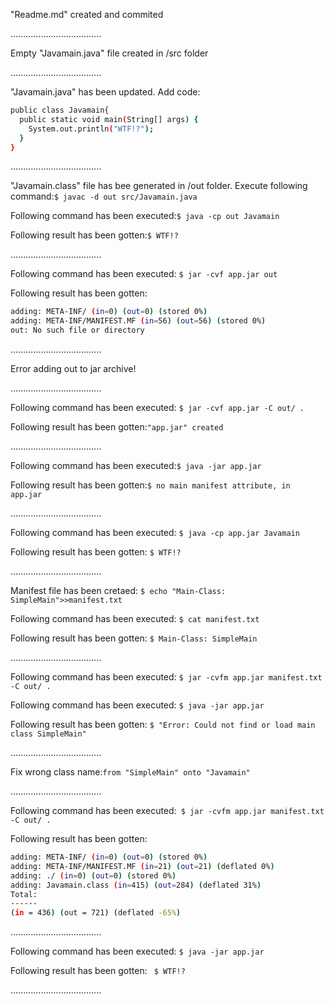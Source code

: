 "Readme.md" created and commited

....................................

Empty "Javamain.java" file created in /src folder

....................................

"Javamain.java" has been updated. Add code:
```sh
public class Javamain{
  public static void main(String[] args) {
    System.out.println("WTF!?");
  }
}
```
....................................

"Javamain.class" file has bee generated in /out folder. Execute following command:`$ javac -d out src/Javamain.java`

Following command has been executed:`$ java -cp out Javamain`

Following result has been gotten:`$ WTF!?`

....................................

Following command has been executed: `$ jar -cvf app.jar out`

Following result has been gotten: 
```sh
adding: META-INF/ (in=0) (out=0) (stored 0%)
adding: META-INF/MANIFEST.MF (in=56) (out=56) (stored 0%)
out: No such file or directory
```
....................................

Error adding out to jar archive!

....................................

Following command has been executed: `$ jar -cvf app.jar -C out/ .`

Following result has been gotten:`"app.jar" created`

....................................

Following command has been executed:`$ java -jar app.jar`

Following result has been gotten:`$ no main manifest attribute, in app.jar`

....................................

Following command has been executed: `$ java -cp app.jar Javamain`

Following result has been gotten: `$ WTF!?`

....................................

Manifest file has been cretaed: `$ echo "Main-Class: SimpleMain">>manifest.txt`

Following command has been executed: `$ cat manifest.txt`

Following result has been gotten: `$ Main-Class: SimpleMain`

....................................

Following command has been executed: `$ jar -cvfm app.jar manifest.txt -C out/ .`

Following command has been executed: `$ java -jar app.jar`

Following result has been gotten: `$ "Error: Could not find or load main class SimpleMain"`

....................................

Fix wrong class name:`from "SimpleMain" onto "Javamain"`

....................................

Following command has been executed:` $ jar -cvfm app.jar manifest.txt -C out/ .`

Following result has been gotten:
```sh
adding: META-INF/ (in=0) (out=0) (stored 0%)
adding: META-INF/MANIFEST.MF (in=21) (out=21) (deflated 0%)
adding: ./ (in=0) (out=0) (stored 0%)
adding: Javamain.class (in=415) (out=284) (deflated 31%)
Total:
------
(in = 436) (out = 721) (deflated -65%)

```

....................................

Following command has been executed: `$ java -jar app.jar`

Following result has been gotten: ` $ WTF!?`

....................................
